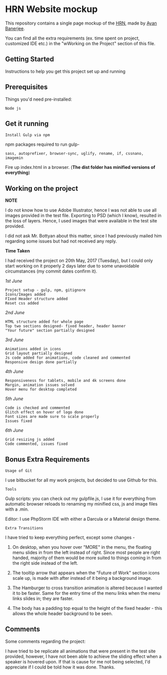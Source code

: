# HRN Website mockup

This repository contains a single page mockup of the [HRN](http://hrn.io), made by [Ayan Banerjee](https://www.linkedin.com/in/abanerjee911/).

You can find all the extra requirements (ex. time spent on project, customized IDE etc.) in the "wWorking on the Project" section of this file.

## Getting Started

Instructions to help you get this project set up and running

## Prerequisites

Things you'd need pre-installed:

```
Node js
```

## Get it running

```
Install Gulp via npm
```
npm packages required to run gulp- 
```
sass, autoprefixer, browser-sync, uglify, rename, if, cssnano, imagemin
```

Fire up index.html in a browser. (**The dist folder has minified versions of everything**)

## Working on the project

**NOTE**

I do not know how to use Adobe Illustrator, hence I was not able to use all images provided in the test file. Exporting to PSD (which I know), resulted in the loss of layers. Hence, I used images that were available in the test site provided. 

I did not ask Mr. Bottyan about this matter, since I had previously mailed him regarding some issues but had not received any reply. 

**Time Taken**

I had received the project on 20th May, 2017 (Tuesday), but I could only start working on it properly 2 days later due to some unavoidable circumstances (my commit dates confirm it).

_1st June_

    Project setup - gulp, npm, gitignore
    Icons/Images added
    FIxed Header structure added
    Reset css added

_2nd June_

    HTML structure added for whole page
    Top two sections designed- fixed header, header banner
    "Your future" section partially designed

_3rd June_

    Animations added in icons
    Grid layout partially designed
    Js code added for animations, code cleaned and commented
    Responsive design done partially

_4th June_

    Responsiveness for tablets, mobile and 4k screens done
    Margin, animation issues solved
    Hover menu for desktop completed
    
_5th June_

    Code is checked and commented
    Glitch effect on hover of logo done
    Font sizes are made sure to scale properly
    Issues fixed
    
_6th June_

    Grid resizing js added
    Code commented, issues fixed



## Bonus Extra Requirements
```
Usage of Git
```
I use bitbucket for all my work projects, but decided to use Github for this.

```
Tools
```
Gulp scripts: you can check out my gulpfile.js, I use it for everything from automatic browser reloads to renaming my minified css, js and image files with a .min.

Editor: I use PhpStorm IDE with either a Darcula or a Material design theme.
```
Extra Transitions
```
I have tried to keep everything perfect, except some changes -
 
1. On desktop, when you hover over "MORE" in the menu, the floating menu slides in from the left instead of right. Since most people are right handed, majority of them would be more suited to things coming in from the right side instead of the left. 

2. The tooltip arrow that appears when the "Future of Work" section icons scale up, is made with after instead of it being a background image.

3. The Hamburger to cross transition animation is altered because I wanted it to be faster. Same for the entry time of the menu links when the menu links slides in; they are faster.

4. The body has a padding top equal to the height of the fixed header - this allows the whole header background to be seen.


## Comments

Some comments regarding the project: 

I have tried to be replicate all animations that were present in the test site provided, however, I have not been able to achieve the sliding effect when a speaker is hovered upon. If that is cause for me not being selected, I'd appreciate if I could be told how it was done. Thanks.
